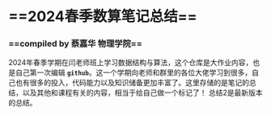 # ==2024春季数算笔记总结==

### 	==compiled by 蔡嘉华 物理学院==

​	2024年春季学期在闫老师班上学习数据结构与算法，这个仓库是大作业内容，也是自己第一次编辑 **`github`**。这一个学期向老师和群里的各位大佬学习到很多，自己也有很多的投入，代码能力以及知识储备更加丰富了。这里存储的是笔记的总结，以及其他和课程有关的内容，相当于给自己做一个标记了！
  总结2是最新版本的总结。
